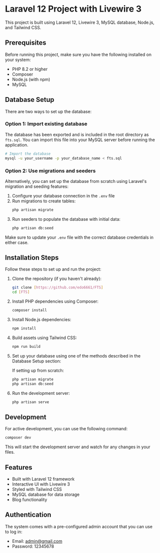 # Laravel 12 Project with Livewire 3

This project is built using Laravel 12, Livewire 3, MySQL database, Node.js, and Tailwind CSS.

## Prerequisites

Before running this project, make sure you have the following installed on your system:

-   PHP 8.2 or higher
-   Composer
-   Node.js (with npm)
-   MySQL

## Database Setup

There are two ways to set up the database:

### Option 1: Import existing database

The database has been exported and is included in the root directory as `fts.sql`. You can import this file into your MySQL server before running the application.

```bash
# Import the database
mysql -u your_username -p your_database_name < fts.sql
```

### Option 2: Use migrations and seeders

Alternatively, you can set up the database from scratch using Laravel's migration and seeding features:

1. Configure your database connection in the `.env` file
2. Run migrations to create tables:
    ```bash
    php artisan migrate
    ```
3. Run seeders to populate the database with initial data:
    ```bash
    php artisan db:seed
    ```

Make sure to update your `.env` file with the correct database credentials in either case.

## Installation Steps

Follow these steps to set up and run the project:

1. Clone the repository (if you haven't already):

    ```bash
    git clone [https://github.com/edo6661/FTS]
    cd [FTS]
    ```

2. Install PHP dependencies using Composer:

    ```bash
    composer install
    ```

3. Install Node.js dependencies:

    ```bash
    npm install
    ```

4. Build assets using Tailwind CSS:

    ```bash
    npm run build
    ```

5. Set up your database using one of the methods described in the Database Setup section:

    If setting up from scratch:

    ```bash
    php artisan migrate
    php artisan db:seed
    ```

6. Run the development server:
    ```bash
    php artisan serve
    ```

## Development

For active development, you can use the following command:

```bash
composer dev
```

This will start the development server and watch for any changes in your files.

## Features

-   Built with Laravel 12 framework
-   Interactive UI with Livewire 3
-   Styled with Tailwind CSS
-   MySQL database for data storage
-   Blog functionality

## Authentication

The system comes with a pre-configured admin account that you can use to log in:

-   Email: admin@gmail.com
-   Password: 12345678
